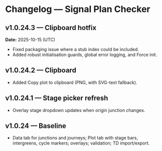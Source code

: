 # Changelog — Signal Plan Checker

## v1.0.24.3 — Clipboard hotfix
**Date:** 2025-10-15 (UTC)
- Fixed packaging issue where a stub index could be included.
- Added robust initialisation guards, global error logging, and Force init.

## v1.0.24.2 — Clipboard
- Added Copy plot to clipboard (PNG, with SVG-text fallback).

## v1.0.24.1 — Stage picker refresh
- Overlay stage dropdown updates when origin junction changes.

## v1.0.24 — Baseline
- Data tab for junctions and journeys; Plot tab with stage bars, intergreens, cycle markers; overlays; validation; TD import/export.
